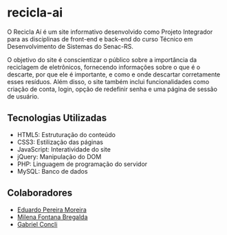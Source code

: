 # recicla-ai

O Recicla Aí é um site informativo desenvolvido como Projeto Integrador para as disciplinas de front-end e back-end do curso Técnico em Desenvolvimento de Sistemas do Senac-RS.

O objetivo do site é conscientizar o público sobre a importância da reciclagem de eletrônicos, fornecendo informações sobre o que é o descarte, por que ele é importante, e como e onde descartar corretamente esses resíduos. Além disso, o site também inclui funcionalidades como criação de conta, login, opção de redefinir senha e uma página de sessão de usuário.

## Tecnologias Utilizadas

- HTML5: Estruturação do conteúdo
- CSS3: Estilização das páginas
- JavaScript: Interatividade do site
- jQuery: Manipulação do DOM
- PHP: Linguagem de programação do servidor
- MySQL: Banco de dados

## Colaboradores

- [Eduardo Pereira Moreira](https://github.com/ProfBlack3342)
- [Milena Fontana Bregalda](https://github.com/milenabregalda)
- [Gabriel Concli](https://github.com/gconcli)
